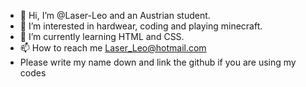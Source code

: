 - 👋 Hi, I’m @Laser-Leo and an Austrian student.
- 👀 I’m interested in hardwear, coding and playing minecraft.
- 🌱 I’m currently learning HTML and CSS.
- 📫 How to reach me Laser_Leo@hotmail.com
- Please write my name down and link the github if you are using my  codes

<!---
Laser-Leo/Laser-Leo is a ✨ special ✨ repository because its `README.md` (this file) appears on your GitHub profile.
You can click the Preview link to take a look at your changes.
--->
